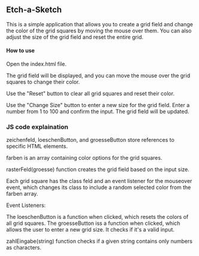 ## Etch-a-Sketch
This is a simple application that allows you to create a grid field and change the color of the grid squares by moving the mouse over them. You can also adjust the size of the grid field and reset the entire grid.

#### How to use

Open the index.html file.

The grid field will be displayed, and you can move the mouse over the grid squares to change their color.

Use the "Reset" button to clear all grid squares and reset their color.

Use the "Change Size" button to enter a new size for the grid field. Enter a number from 1 to 100 and confirm the input. The grid field will be updated.

### JS code explaination

zeichenfeld, loeschenButton, and groesseButton store references to specific HTML elements.

farben is an array containing color options for the grid squares.

rasterFeld(groesse) function creates the grid field based on the input size.

Each grid square has the class feld and an event listener for the mouseover event, which changes its class to include a random selected color from the farben array.

Event Listeners:

The loeschenButton is a function when clicked, which resets the colors of all grid squares.
The groesseButton iss a function when clicked, which allows the user to enter a new grid size. It checks if it's a valid input.

zahlEingabe(string) function checks if a given string contains only numbers as characters.
